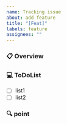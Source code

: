 ```yaml
---
name: Tracking issue
about: add feature
title: "[Feat]"
labels: feature
assignees: ""
---
```


### 📋 Overview

### 💻 ToDoList

- [ ] list1
- [ ] list2

### 🔍 point

<!-- point of the issue -->

